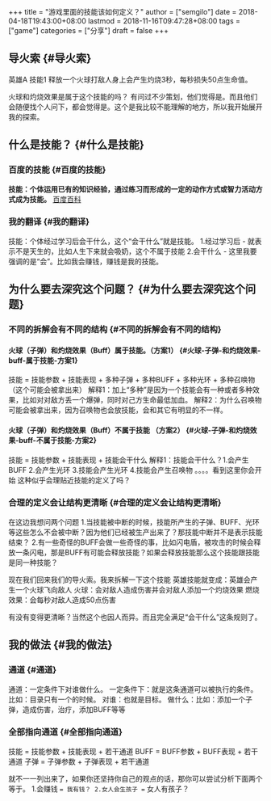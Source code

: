 +++
title = "游戏里面的技能该如何定义？"
author = ["semgilo"]
date = 2018-04-18T19:43:00+08:00
lastmod = 2018-11-16T09:47:28+08:00
tags = ["game"]
categories = ["分享"]
draft = false
+++

## 导火索 {#导火索}

英雄A 技能1 释放一个火球打敌人身上会产生灼烧3秒，每秒损失50点生命值。

火球和灼烧效果是属于这个技能的吗？
有问过不少策划，他们觉得是。而且他们会随便找个人问下，都会觉得是。这个是我比较不能理解的地方，所以我开始展开我的探索。


## 什么是技能？ {#什么是技能}


### 百度的技能 {#百度的技能}

**技能：个体运用已有的知识经验，通过练习而形成的一定的动作方式或智力活动方式成为技能。**  [百度百科](https://baike.baidu.com/item/技能/33065?fr=aladdin   )


### 我的翻译 {#我的翻译}

技能：个体经过学习后会干什么，这个“会干什么”就是技能。
1.经过学习后  -  就表示不是天生的，比如人生下来就会吸奶，这个不属于技能
2.会干什么 - 这里我要强调的是“会”。比如我会赚钱，赚钱是我的技能。


## 为什么要去深究这个问题？ {#为什么要去深究这个问题}


### 不同的拆解会有不同的结构 {#不同的拆解会有不同的结构}


#### 火球（子弹）和灼烧效果（Buff）属于技能。（方案1） {#火球-子弹-和灼烧效果-buff-属于技能-方案1}

技能 = 技能参数 + 技能表现 + 多种子弹 + 多种BUFF + 多种光环 + 多种召唤物（这个可能会被拿出来）
解释1：加上“多种”是因为一个技能会有一种或者多种效果，比如对对敌方丢一个爆弹，同时对己方生命最低加血。
解释2：为什么召唤物可能会被拿出来，因为召唤物也会放技能，会和其它有明显的不一样。


#### 火球（子弹）和灼烧效果（Buff）不属于技能 （方案2） {#火球-子弹-和灼烧效果-buff-不属于技能-方案2}

技能 = 技能参数 + 技能表现 + 技能会干什么
解释1：技能会干什么？1.会产生BUFF 2.会产生光环 3.技能会产生光环 4.技能会产生召唤物 。。。。看到这里你会开始
这种似乎会理贴近技能的定义了吗？


### 合理的定义会让结构更清晰 {#合理的定义会让结构更清晰}

在这边我想问两个问题
1.当技能被中断的时候，技能所产生的子弹、BUFF、光环等这些怎么不会被中断？因为他们已经被生产出来了？那技能中断并不是表示技能结束？
2.有一些奇怪的BUFF会做一些奇怪的事，比如闪电盾，被攻击的时候会释放一条闪电，那是BUFF有可能会释放技能？如果会释放技能那么这个技能跟技能是同一种技能？

现在我们回来我们的导火索。我来拆解一下这个技能
英雄技能就变成：英雄会产生一个火球飞向敌人
火球：会对敌人造成伤害并会对敌人添加一个灼烧效果
燃烧效果：会每秒对敌人造成50点伤害

有没有变得更清晰？当然这个也因人而异。而且完全满足“会干什么”这条规则了。


## 我的做法 {#我的做法}


### 通道 {#通道}

通道：一定条件下对谁做什么。
一定条件下：就是这条通道可以被执行的条件。比如：目录只有一个的时候。
对谁：也就是目标。
做什么：比如：添加一个子弹，造成伤害，治疗，添加BUFF等等


### 全部指向通道 {#全部指向通道}

技能 = 技能参数 + 技能表现 + 若干通道
BUFF = BUFF参数 + BUFF表现 + 若干通道
子弹 = 子弹参数 + 子弹表现 + 若干通道

就不一一列出来了，如果你还坚持你自己的观点的话，那你可以尝试分析下面两个等于。
1.会赚钱 `= 我有钱？
2.女人会生孩子 =` 女人有孩子？